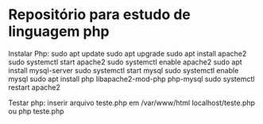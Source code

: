 # Repositório para estudo de linguagem php

Instalar Php:
sudo apt update
sudo apt upgrade
sudo apt install apache2
sudo systemctl start apache2
sudo systemctl enable apache2
sudo apt install mysql-server
sudo systemctl start mysql
sudo systemctl enable mysql
sudo apt install php libapache2-mod-php php-mysql
sudo systemctl restart apache2

Testar php:
inserir arquivo teste.php em /var/www/html
localhost/teste.php
ou
php teste.php
